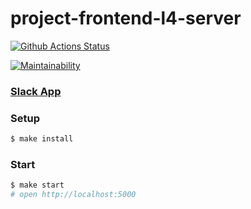 # project-frontend-l4-server

[![Github Actions Status](https://github.com/wake7777/frontend-project-lvl4/actions/workflows/hexlet-check.yml/badge.svg)](https://github.com/wake7777/frontend-project-lvl4/actions/workflows/hexlet-check.yml)

[![Maintainability](https://api.codeclimate.com/v1/badges/c1dd3886cbf3d9de5a6a/maintainability)](https://codeclimate.com/github/wake7777/frontend-project-lvl4/maintainability)


### [Slack App]()


### Setup
```sh
$ make install
```

### Start
```sh
$ make start
# open http://localhost:5000
```
